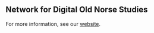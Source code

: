 ## Network for Digital Old Norse Studies

For more information, see our [website](https://network-digital-old-norse-studies.github.io/).
